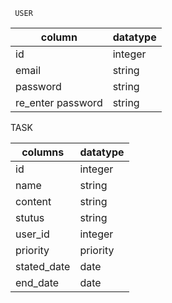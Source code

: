      USER
     
column            | datatype
------------------| -------------
id                | integer
email             | string
password          | string
re_enter password | string

TASK

columns           | datatype
------------------| -------------
id                | integer
name              | string
content           | string
stutus            | string
user_id           | integer
priority          | priority
stated_date       | date
end_date          | date
